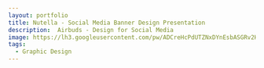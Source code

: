 ```yaml
---
layout: portfolio
title: Nutella - Social Media Banner Design Presentation
description:  Airbuds - Design for Social Media
image: https://lh3.googleusercontent.com/pw/ADCreHcPdUTZNxDYnEsbASGRv2H9GZhWQKDgkPPYRvlhjgvVwR5vP_TVjVNFLPJ9hcKcmB0qsIOwh3APdjlybmaSCo3-7p4ZPd9IEsph-wpGZwz85UIpFJ35bhplNEFJSghtQPi4cQ9aY0RqyE4UrQ9P39kE=w1634-h919-s-no-gm?authuser=0
tags:
  - Graphic Design
---
```

